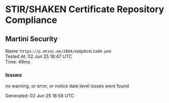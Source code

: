 # STIR/SHAKEN Certificate Repository Compliance

## Martini Security

Name: `https://p.mtsec.me/2884/eQQp0z4LSa8H.pem`\
Tested At: 02 Jun 25 18:47 UTC\
Time: 49ms

### Issues

no warning, or error, or notice date level issues were found

Generated: 02 Jun 25 18:58 UTC
